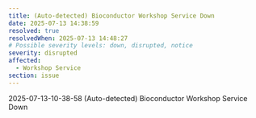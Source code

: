 ```yaml
---
title: (Auto-detected) Bioconductor Workshop Service Down
date: 2025-07-13 14:38:59
resolved: true
resolvedWhen: 2025-07-13 14:48:27
# Possible severity levels: down, disrupted, notice
severity: disrupted
affected:
  - Workshop Service
section: issue
---
```


2025-07-13-10-38-58 (Auto-detected) Bioconductor Workshop Service Down

